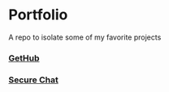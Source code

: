 # Portfolio
A repo to isolate some of my favorite projects

### [GetHub](https://github.com/andres-imperial/GetHub)

### [Secure Chat](https://github.com/andres-imperial/Cryptography/tree/master/Secure_Chat)

